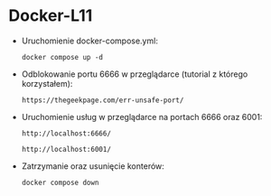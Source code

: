 # Docker-L11

* Uruchomienie docker-compose.yml:
    ```
    docker compose up -d
    ```
* Odblokowanie portu 6666 w przeglądarce (tutorial z którego korzystałem): 
    ```
    https://thegeekpage.com/err-unsafe-port/
    ```
* Uruchomienie usług w przeglądarce na portach 6666 oraz 6001:
    ```
    http://localhost:6666/
    ```
    ```
    http://localhost:6001/
    ```
* Zatrzymanie oraz usunięcie konterów:
    ```
    docker compose down
    ```

